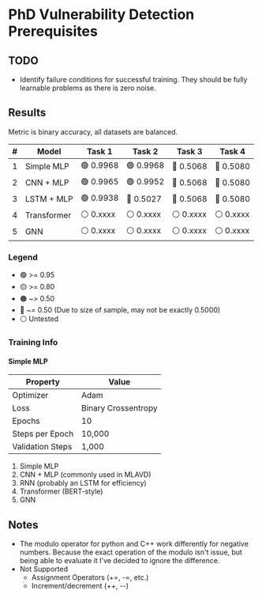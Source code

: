 # PhD Vulnerability Detection Prerequisites

## TODO
* Identify failure conditions for successful training. They should be fully learnable problems as there is zero noise.


## Results

Metric is binary accuracy, all datasets are balanced.

| # | Model       | Task 1    | Task 2    | Task 3    | Task 4    |
|---|-------------|-----------|-----------|-----------|-----------|
| 1 | Simple MLP  | 🟢 0.9968 | 🟢 0.9968 | 🔴 0.5068 | 🔴 0.5080 |
| 2 | CNN + MLP   | 🟢 0.9965 | 🟢 0.9952 | 🔴 0.5068 | 🔴 0.5080 |
| 3 | LSTM + MLP  | 🟢 0.9938 | 🔴 0.5027 | 🔴 0.5068 | 🔴 0.5080 |
| 4 | Transformer | ⚪ 0.xxxx | ⚪ 0.xxxx | ⚪ 0.xxxx | ⚪ 0.xxxx |
| 5 | GNN         | ⚪ 0.xxxx | ⚪ 0.xxxx | ⚪ 0.xxxx | ⚪ 0.xxxx |

### Legend
* 🟢 >= 0.95
* 🟡 >= 0.80
* 🟠 ~> 0.50
* 🔴 ~= 0.50 (Due to size of sample, may not be exactly 0.5000)
* ⚪ Untested


### Training Info
#### Simple MLP
| Property         | Value               |
|------------------|---------------------|
| Optimizer        | Adam                |
| Loss             | Binary Crossentropy |
| Epochs           | 10                  |
| Steps per Epoch  | 10,000              |
| Validation Steps | 1,000               |

1. Simple MLP
2. CNN + MLP (commonly used in MLAVD)
3. RNN (probably an LSTM for efficiency)
4. Transformer (BERT-style)
5. GNN


## Notes
* The modulo operator for python and C++ work differently for negative numbers. Because the exact operation of the modulo isn't issue, but being able to evaluate it I've decided to ignore the difference.
* Not Supported
    * Assignment Operators (+=, -=, etc.)
    * Increment/decrement (++, --)


